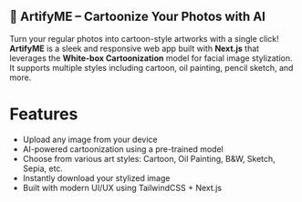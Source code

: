 ## 🎨 ArtifyME – Cartoonize Your Photos with AI

Turn your regular photos into cartoon-style artworks with a single click! **ArtifyME** is a sleek and responsive web app built with **Next.js** that leverages the **White-box Cartoonization** model for facial image stylization. It supports multiple styles including cartoon, oil painting, pencil sketch, and more.

# Features

- Upload any image from your device
- AI-powered cartoonization using a pre-trained model
- Choose from various art styles: Cartoon, Oil Painting, B&W, Sketch, Sepia, etc.
- Instantly download your stylized image
- Built with modern UI/UX using TailwindCSS + Next.js

